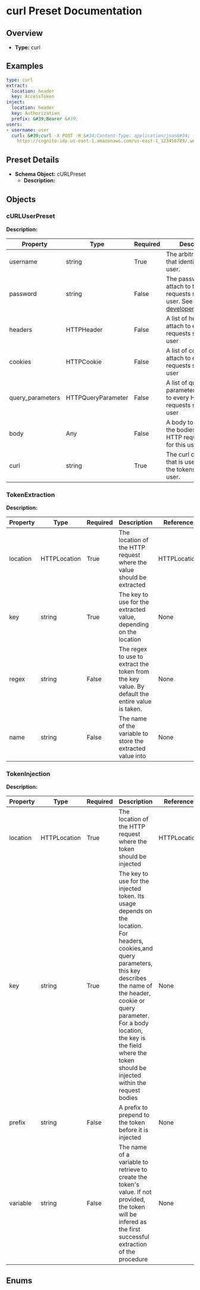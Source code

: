 
# curl Preset Documentation

## Overview
- **Type:** curl

## Examples

```yaml
type: curl
extract:
  location: header
  key: AccessToken
inject:
  location: header
  key: Authorization
  prefix: &#39;Bearer &#39;
users:
- username: user
  curl: &#39;curl -X POST -H &#34;Content-Type: application/json&#34; -d &#39;&#39;{&#34;username&#34;:&#34;user&#34;,&#34;password&#34;:&#34;password&#34;}&#39;&#39;
    https://cognito-idp.us-east-1.amazonaws.com/us-east-1_123456789/.well-known/jwks.json&#39;

```


## Preset Details
- **Schema Object:** cURLPreset
  - **Description:** 

## Objects

### cURLUserPreset
**Description:** 

| Property | Type | Required | Description | Reference |
|----------|------|----------|-------------|-----------|
| username | string | True | The arbitrary name that identifies the user. | None |
| password | string | False | The password to attach to the HTTP requests sent for this user. See [developer.mozilla.org](https://developer.mozilla.org/en-US/docs/Web/HTTP/Authentication#access_using_credentials_in_the_url) | None |
| headers | HTTPHeader | False | A list of headers to attach to every HTTP requests sent for this user | HTTPHeader |
| cookies | HTTPCookie | False | A list of cookies to attach to every HTTP requests sent for this user | HTTPCookie |
| query_parameters | HTTPQueryParameter | False | A list of query parameters to attach to every HTTP requests sent for this user | HTTPQueryParameter |
| body | Any | False | A body to merge with the bodies of every HTTP requests sent for this user | None |
| curl | string | True | The curl command that is used to fetch the tokens for this user. | None |


### TokenExtraction
**Description:** 

| Property | Type | Required | Description | Reference |
|----------|------|----------|-------------|-----------|
| location | HTTPLocation | True | The location of the HTTP request where the value should be extracted | HTTPLocation |
| key | string | True | The key to use for the extracted value, depending on the location | None |
| regex | string | False | The regex to use to extract the token from the key value. By default the entire value is taken. | None |
| name | string | False | The name of the variable to store the extracted value into | None |


### TokenInjection
**Description:** 

| Property | Type | Required | Description | Reference |
|----------|------|----------|-------------|-----------|
| location | HTTPLocation | True | The location of the HTTP request where the token should be injected | HTTPLocation |
| key | string | True | The key to use for the injected token. Its usage depends on the location. For headers, cookies,and query parameters, this key describes the name of the header, cookie or query parameter. For a body location, the key is the field where the token should be injected within the request bodies | None |
| prefix | string | False | A prefix to prepend to the token before it is injected | None |
| variable | string | False | The name of a variable to retrieve to create the token&#39;s value. If not provided, the token will be infered as the first successful extraction of the procedure | None |



## Enums
